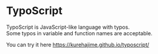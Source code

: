 # TypoScript

TypoScript is JavaScript-like language with typos.  
Some typos in variable and function names are acceptable.  

You can try it here
https://kurehajime.github.io/typoscript/